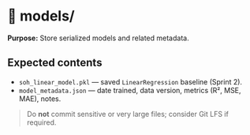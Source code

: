 # 🧠 models/

**Purpose:** Store serialized models and related metadata.

## Expected contents
- `soh_linear_model.pkl` — saved `LinearRegression` baseline (Sprint 2).
- `model_metadata.json` — date trained, data version, metrics (R², MSE, MAE), notes.

> Do **not** commit sensitive or very large files; consider Git LFS if required.
